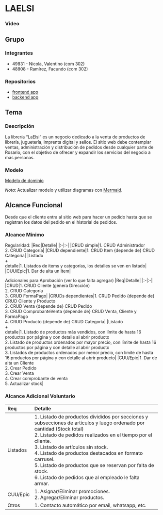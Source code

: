 # LAELSI
### Video

## Grupo

### Integrantes

- 49831 - Nicola, Valentino (com 302)
- 48808 - Ramírez, Facundo  (com 302)

### Repositorios

- [frontend app](https://github.com/facumrb/Libreria-LaElsi/tree/main/Front-End)
- [backend app](https://github.com/facumrb/Libreria-LaElsi/tree/main/Back-End)

## Tema

### Descripción

La librería “LaElsi” es un negocio dedicado a la venta de productos de librería, juguetería, imprenta digital y sellos. El sitio web debe contemplar ventas, administración y distribución de pedidos desde cualquier parte de Rosario, con el objetivo de ofrecer y expandir los servicios del negocio a más personas.

### Modelo

[Modelo de dominio](https://drive.google.com/file/d/1BKgDr1gZnPLR35idM9RRXJRmda47Xsil/view?usp=sharing)

_Nota_: Actualizar modelo y utilizar diagramas con [Mermaid](https://mermaid.js.org).

## Alcance Funcional

Desde que el cliente entra al sitio web para hacer un pedido hasta que se registran los datos del pedido en el historial de pedidos.

### Alcance Mínimo

Regularidad:
|Req|Detalle|
|:-|:-|
|CRUD simple|1. CRUD Administrador<br>2. CRUD Categoría|
|CRUD dependiente|1. CRUD Item {depende de} CRUD Categoría|
|Listado<br>+<br>detalle|1. Listados de items y categorías, los detalles se ven en listado|
|CUU/Epic|1. Dar de alta un Item|

Adicionales para Aprobación (ver lo que falta agregar)
|Req|Detalle|
|:-|:-|
|CRUD|1. CRUD Cliente (genera Dirección)<br>2. CRUD Categoría<br>3. CRUD FormaPago|
|CRUDs dependientes|1. CRUD Pedido {depende de} CRUD Cliente y Producto<br>2. CRUD Venta {depende de} CRUD Pedido<br>3. CRUD ComprobanteVenta {depende de} CRUD Venta, Cliente y FormaPago<br>4. CRUD Producto {depende de} CRUD Categoría|
|Listado<br>+<br>detalle|1. Listado de productos más vendidos, con límite de hasta 16 productos por página y con detalle al abrir producto<br>2. Listado de productos ordenados por mayor precio, con límite de hasta 16 productos por página y con detalle al abrir producto<br>3. Listados de productos ordenados por menor precio, con límite de hasta 16 productos por página y con detalle al abrir producto|
|CUU/Epic|1. Dar de alta un Cliente<br>2. Crear Pedido<br>3. Crear Venta<br>4. Crear comprobante de venta<br>5. Actualizar stock|

### Alcance Adicional Voluntario

|Req|Detalle|
|:-|:-|
|Listados|1. Listado de productos divididos por secciones y subsecciones de artículos y luego ordenado por cantidad (Stock total)<br>2. Listado de pedidos realizados en el tiempo por el cliente.<br>3. Listado de artículos sin stock.<br>4. Listado de productos destacados en formato carrusel.<br>5. Listado de productos que se reservan por falta de stock.<br>6. Listado de pedidos que al empleado le falta armar.|
|CUU/Epic|1. Asignar/Eliminar promociones.<br>2. Agregar/Eliminar productos.|
|Otros|1. Contacto automático por email, whatsapp, etc.|
